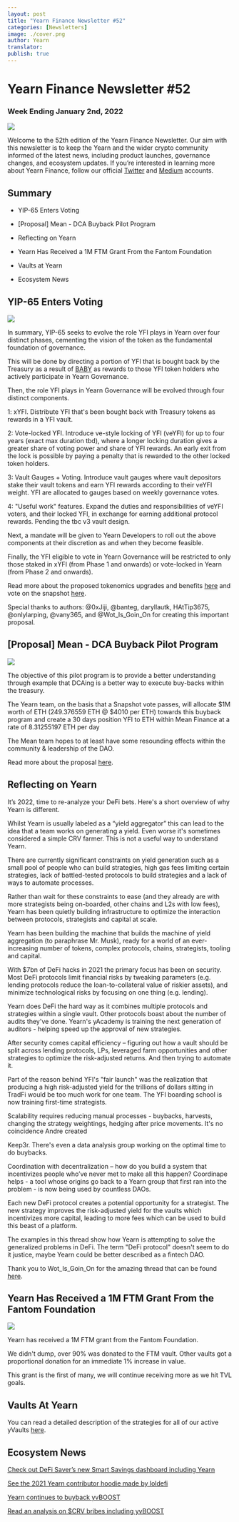 ```yaml
---
layout: post
title: "Yearn Finance Newsletter #52"
categories: [Newsletters]
image: ./cover.png
author: Yearn
translator:
publish: true
---
```


# Yearn Finance Newsletter #52

### Week Ending January 2nd, 2022

![](image1.png)

Welcome to the 52th edition of the Yearn Finance Newsletter. Our aim with this newsletter is to keep the Yearn and the wider crypto community informed of the latest news, including product launches, governance changes, and ecosystem updates. If you’re interested in learning more about Yearn Finance, follow our official [Twitter](https://twitter.com/iearnfinance) and [Medium](https://medium.com/iearn) accounts.

## Summary

- YIP-65 Enters Voting

- [Proposal] Mean - DCA Buyback Pilot Program

- Reflecting on Yearn

- Yearn Has Received a 1M FTM Grant From the Fantom Foundation

- Vaults at Yearn

- Ecosystem News

## YIP-65 Enters Voting

![](image2.png)

In summary, YIP-65 seeks to evolve the role YFI plays in Yearn over four distinct phases, cementing the vision of the token as the fundamental foundation of governance.

This will be done by directing a portion of YFI that is bought back by the Treasury as a result of [BABY](https://yips.yearn.finance/YIPS/yip-56) as rewards to those YFI token holders who actively participate in Yearn Governance.

Then, the role YFI plays in Yearn Governance will be evolved through four distinct components.

1: xYFI. Distribute YFI that's been bought back with Treasury tokens as rewards in a YFI vault.

2: Vote-locked YFI. Introduce ve-style locking of YFI (veYFI) for up to four years (exact max duration tbd), where a longer locking duration gives a greater share of voting power and share of YFI rewards. An early exit from the lock is possible by paying a penalty that is rewarded to the other locked token holders.

3: Vault Gauges + Voting. Introduce vault gauges where vault depositors stake their vault tokens and earn YFI rewards according to their veYFI weight. YFI are allocated to gauges based on weekly governance votes.

4: "Useful work" features. Expand the duties and responsibilities of veYFI voters, and their locked YFI, in exchange for earning additional protocol rewards. Pending the tbc v3 vault design.

Next, a mandate will be given to Yearn Developers to roll out the above components at their discretion as and when they become feasible.

Finally, the YFI eligible to vote in Yearn Governance will be restricted to only those staked in xYFI (from Phase 1 and onwards) or vote-locked in Yearn (from Phase 2 and onwards).

Read more about the proposed tokenomics upgrades and benefits [here](https://gov.yearn.finance/t/yip-65-evolving-yfi-tokenomics/11994) and vote on the snapshot [here](https://snapshot.org/#/ybaby.eth/proposal/0x8f7417fa5565d9f46e16618503e8808c36d51b2a9e8217a68c632d7c090d69d9).

Special thanks to authors: @0xJiji, @banteg, daryllautk, HAtTip3675, @onlylarping, @vany365, and @Wot_Is_Goin_On for creating this important proposal.

## [Proposal] Mean - DCA Buyback Pilot Program

![](image3.png)

The objective of this pilot program is to provide a better understanding through example that DCAing is a better way to execute buy-backs within the treasury.

The Yearn team, on the basis that a Snapshot vote passes, will allocate $1M worth of ETH (249.376559 ETH @ $4010 per ETH) towards this buyback program and create a 30 days position YFI to ETH within Mean Finance at a rate of 8.31255197 ETH per day

The Mean team hopes to at least have some resounding effects within the community & leadership of the DAO.

Read more about the proposal [here](https://gov.yearn.finance/t/proposal-mean-dca-buyback-pilot-program/12065).

## Reflecting on Yearn

It’s 2022, time to re-analyze your DeFi bets. Here's a short overview of why Yearn is different.

Whilst Yearn is usually labeled as a “yield aggregator” this can lead to the idea that a team works on generating a yield. Even worse it's sometimes considered a simple CRV farmer. This is not a useful way to understand Yearn.

There are currently significant constraints on yield generation such as a small pool of people who can build strategies, high gas fees limiting certain strategies, lack of battled-tested protocols to build strategies and a lack of ways to automate processes.

Rather than wait for these constraints to ease (and they already are with more strategists being on-boarded, other chains and L2s with low fees), Yearn has been quietly building infrastructure to optimize the interaction between protocols, strategists and capital at scale.

Yearn has been building the machine that builds the machine of yield aggregation (to paraphrase Mr. Musk), ready for a world of an ever-increasing number of tokens, complex protocols, chains, strategists, tooling and capital.

With $7bn of DeFi hacks in 2021 the primary focus has been on security. Most DeFi protocols limit financial risks by tweaking parameters (e.g. lending protocols reduce the loan-to-collateral value of riskier assets), and minimize technological risks by focusing on one thing (e.g. lending).

Yearn does DeFi the hard way as it combines multiple protocols and strategies within a single vault. Other protocols boast about the number of audits they've done. Yearn's yAcademy is training the next generation of auditors - helping speed up the approval of new strategies.

After security comes capital efficiency – figuring out how a vault should be split across lending protocols, LPs, leveraged farm opportunities and other strategies to optimize the risk-adjusted returns. And then trying to automate it.

Part of the reason behind YFI's "fair launch" was the realization that producing a high risk-adjusted yield for the trillions of dollars sitting in TradFi would be too much work for one team. The YFI boarding school is now training first-time strategists.

Scalability requires reducing manual processes - buybacks, harvests, changing the strategy weightings, hedging after price movements. It's no coincidence Andre created

Keep3r. There's even a data analysis group working on the optimal time to do buybacks.

Coordination with decentralization – how do you build a system that incentivizes people who’ve never met to make all this happen? Coordinape helps - a tool whose origins go back to a Yearn group that first ran into the problem - is now being used by countless DAOs.

Each new DeFi protocol creates a potential opportunity for a strategist. The new strategy improves the risk-adjusted yield for the vaults which incentivizes more capital, leading to more fees which can be used to build this beast of a platform.

The examples in this thread show how Yearn is attempting to solve the generalized problems in DeFi. The term "DeFi protocol" doesn't seem to do it justice, maybe Yearn could be better described as a fintech DAO.

Thank you to Wot_Is_Goin_On for the amazing thread that can be found [here](https://twitter.com/Wot_Is_Goin_On/status/1477277152336916484).

## Yearn Has Received a 1M FTM Grant From the Fantom Foundation

![](image4.png)

Yearn has received a 1M FTM grant from the Fantom Foundation.

We didn't dump, over 90% was donated to the FTM vault. Other vaults got a proportional donation for an immediate 1% increase in value.

This grant is the first of many, we will continue receiving more as we hit TVL goals.

## Vaults At Yearn

You can read a detailed description of the strategies for all of our active yVaults [here](https://medium.com/yearn-state-of-the-vaults/the-vaults-at-yearn-9237905ffed3).

## Ecosystem News

[Check out DeFi Saver’s new Smart Savings dashboard including Yearn](https://twitter.com/DeFiSaver/status/1476614075815809028?s=20)

[See the 2021 Yearn contributor hoodie made by loldefi](https://twitter.com/loldefi/status/1477062572595884032)

[Yearn continues to buyback yvBOOST](https://twitter.com/wavey0x/status/1474946151006842884)

[Read an analysis on $CRV bribes including yvBOOST](https://twitter.com/0xSEM/status/1475284063204388867)
